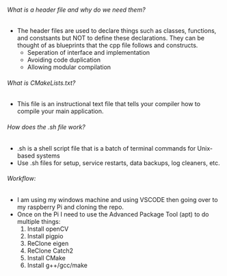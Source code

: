 ###### What is a header file and why do we need them?

- The header files are used to declare things such as classes, functions, and constsants but NOT to define these declarations. They can be thought of as blueprints that the cpp file follows and constructs.
  - Seperation of interface and implementation
  - Avoiding code duplication
  - Allowing modular compilation

###### What is CMakeLists.txt?

- This file is an instructional text file that tells your compiler how to compile your main application.

###### How does the .sh file work?

- .sh is a shell script file that is a batch of terminal commands for Unix-based systems
- Use .sh files for setup, service restarts, data backups, log cleaners, etc.

###### Workflow:

- I am using my windows machine and using VSCODE then going over to my raspberry Pi and cloning the repo.
- Once on the Pi I need to use the Advanced Package Tool (apt) to do multiple things:
  1.  Install openCV
  2.  Install pigpio
  3.  ReClone eigen
  4.  ReClone Catch2
  5.  Install CMake
  6.  Install g++/gcc/make
